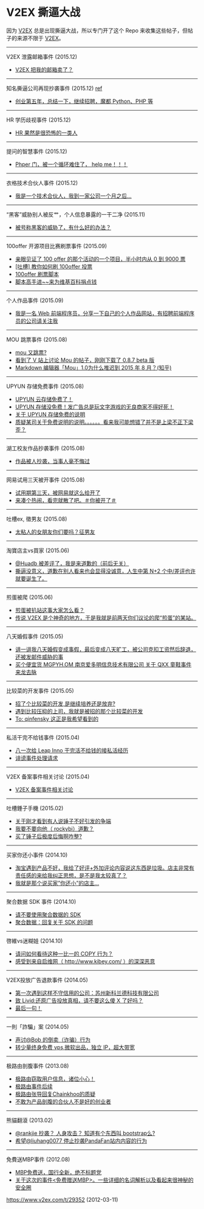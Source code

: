 # V2EX 撕逼大战

因为 [V2EX] 总是出现撕逼大战，所以专门开了这个 Repo 来收集这些帖子，但帖子的来源不限于 [V2EX]。

----

V2EX 泄露邮箱事件 (2015.12)

 - [V2EX 把我的邮箱卖了？](https://www.v2ex.com/t/244145)

----

知名撕逼公司再现抄袭事件 (2015.12) <a href="#8days">ref<a/>

 - [创业第五年，总结一下，继续招聘，魔都 Python、PHP 等](https://v2ex.com/t/243293)

----

HR 学历歧视事件 (2015.12)

- [HR 果然是很恐怖的一类人](https://www.v2ex.com/t/243125)

----

提问的智慧事件 (2015.12)

 - [Phper 门，被一个循环难住了， help me！！！](https://www.v2ex.com/t/243145?p=1)

----

衣格技术合伙人事件 (2015.12)

 - [我是一个技术合伙人，我到一家公司一个月之后...](https://v2ex.com/t/241894)

----

“黑客”威胁别人被反艹，个人信息暴露的一干二净 (2015.11)

 - [被号称黑客的威胁了，有什么好的办法？](https://www.v2ex.com/t/233803)

----

100offer 开源项目比赛刷票事件 (2015.09)
 - [亲眼见证了 100 offer 的那个活动的一个项目，半小时内从 0 到 9000 票](http://v2ex.com/t/223217)
 - [[吐槽] 教你如何刷 100offer 投票](https://www.v2ex.com/t/223240)
 - [100offer 刷票脚本](https://www.v2ex.com/t/222843)
 - [脚本高手进~~来为维基百科捐点钱](https://www.v2ex.com/t/223082)

----

个人作品事件 (2015.09)

 - [我是一名 Web 前端程序员，分享一下自己的个人作品网站，有招聘前端程序员的公司请关注我](http://v2ex.com/t/222022?p=1)

----

MOU 跳票事件 (2015.08)
 - [mou 又跳票?](https://www.v2ex.com/t/217348?p=1)
 - [看到了 V 站上讨论 Mou 的帖子，刚刚下载了 0.8.7 beta 版](https://www.v2ex.com/t/217429)
 - [Markdown 编辑器「Mou」1.0为什么推迟到 2015 年 8 月？(知乎)](http://www.zhihu.com/question/29357570)
 
----

UPYUN 存储免费事件 (2015.08)
 - [UPYUN 云存储免费了！](https://www.v2ex.com/t/216725)
 - [UPYUN 存储没免费！发广告总是玩文字游戏的无良商家不得好死！](https://www.v2ex.com/t/216857)
 - [关于 UPYUN 存储免费的说明](https://www.v2ex.com/t/217740)
 - [质疑某司关于免费说明的说明。。。。。。看来我可能想错了并不是上梁不正下梁歪？](https://www.v2ex.com/t/217772)

----

湖工校友作品抄袭事件 (2015.08)
- [作品被人抄袭，当事人毫不悔过](https://v2ex.com/t/212905)

----

网易试用三天被开事件 (2015.08)
 - [试用期第三天，被网易就这么给开了](https://www.v2ex.com/t/211084)
 - [来凑个热闹，看完就散了吧。＃你被开了＃](https://v2ex.com/t/211251)

----

吐槽ex, 徵男友 (2015.08)
 - [太粘人的女朋友你们要吗？征男友](https://www.v2ex.com/t/210206)

----

淘寶店主vs買家 (2015.06)

 - [@Huadb 被差评了，我是来道歉的（前后无关）](https://www.v2ex.com/t/200500)
 - [撕逼没意义，道歉在别人看来也会显得没诚意，人生中第 N+2 个中/差评也许就要诞生了。](https://www.v2ex.com/t/200434)

----

煎蛋被爬 (2015.06)

 - [煎蛋被扒站这事大家怎么看？](https://www.v2ex.com/t/195162)
 - [传说 V2EX 是个神奇的地方，于是我就是前两天你们议论的爬“煎蛋”的某站。](https://www.v2ex.com/t/195620)

----

<a name="8days"></a>

八天婚假事件 (2015.05)
 - [讲一讲我八天婚假变成事假，最后变成八天旷工，被公司克扣工资然后辞退，还被发邮件威胁的事](https://v2ex.com/t/187486)
 - [买个便宜货 MGPYH.OM 南京爱多明信息技术有限公司 关于 QXX 童鞋事件 来龙去脉](https://v2ex.com/t/187543)

----

比较菜的开发事件 (2015.05)
 - [招了个比较菜的开发,是继续培养还是放弃?](https://www.v2ex.com/t/193373)
 - [遇到比较压抑的上司，我就是被招的那个比较菜的开发](https://www.v2ex.com/t/193838)
 - [To: qinfensky 这正是我希望看到的](https://www.v2ex.com/t/193973)

----

私活干完不给钱事件 (2015.04)
 - [八一次给 Leap Inno 干完活不给钱的接私活经历](https://v2ex.com/t/184818)
 - [诽谤事件处理请求](https://v2ex.com/t/210465)

----

V2EX 备案事件相关讨论 (2015.04)

- [V2EX 备案事件相关讨论](https://qdan.me/list/VTkaYORO3R-hpaVW)

----

吐槽錘子手機 (2015.02)

 - [关于刚才看到有人说锤子不好引发的争端](https://www.v2ex.com/t/169580)
 - [我要不要向他（ rockybi）道歉？](https://www.v2ex.com/t/169786)
 - [买了锤子后极度后悔啊咋整?](https://www.v2ex.com/t/169445)

----

买家你还小事件 (2014.10)
 - [淘宝遇到产品不好，我给了好评+外加评论内容说这东西是垃圾。店主非常有责任感的来给我纠正思想，是不是我太较真了？](https://www.v2ex.com/t/141540)
 - [我就是那个说买家”你还小”的店主...](https://www.v2ex.com/t/141782)

----

聚合数据 SDK 事件 (2014.10)
 - [请不要使用聚合数据的 SDK](https://www.v2ex.com/t/142645)
 - [聚合数据：回复关于 SDK 的问题](https://www.v2ex.com/t/142966)

----

啓維vs迷糊娃 (2014.10)

 - [请问如何看待这种一比一的 COPY 行为？](https://www.v2ex.com/t/130998)
 - [感受到来自启维网（ http://www.kibey.com/ ）的深深恶意](https://www.v2ex.com/t/144774)

----

V2EX投放广告退款事件 (2014.05)
 - [第一次遇到这样不守信用的公司：苏州新科兰德科技有限公司](https://www.v2ex.com/t/115047)
 - [致 Livid:还原广告投放真相，请不要这么傻 X 了好吗？](https://www.v2ex.com/t/115368)
 - [最后一句！](https://www.v2ex.com/t/115372)

----

一則「詐騙」案 (2014.05)

 - [声讨@Bob 的倒卖（诈骗）行为](https://www.v2ex.com/t/111204)
 - [转少量终身免费 vps,微软出品，独立 IP，超大带宽](https://www.v2ex.com/t/110831)

----

极路由剖腹事件 (2013.08)
 - [极路由窃取用户信息，诸位小心！](https://www.v2ex.com/t/77921)
 - [极路由事件后续](https://www.v2ex.com/t/77947)
 - [极路由张导回复Chainkhoo的质疑](https://www.v2ex.com/t/77976)
 - [不敢为产品剖腹的合伙人不是好的创业者](https://www.v2ex.com/t/78001)

----

熊貓翻滾 (2013.02)

 - [@rankjie 抄袭？ 人身攻击？ 知道有个东西叫 bootstrap么?](https://www.v2ex.com/t/59997)
 - [希望@liuhang0077 停止抄袭PandaFan站内内容的行为](https://www.v2ex.com/t/59988)

----

免費送MBP事件 (2012.08)
 - [MBP免费送，国行全新，绝不标题党](https://www.v2ex.com/t/29091)
 - [关于这次的事件<免费赠送MBP>。一些详细的名词解析以及看起来很神秘的安全圈](https://www.v2ex.com/t/29352)


https://www.v2ex.com/t/29352 (2012-03-11)

[V2EX]: https://v2ex.com/

